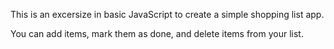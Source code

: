 This is an excersize in basic JavaScript to create a simple shopping list app.

You can add items, mark them as done, and delete items from your list.